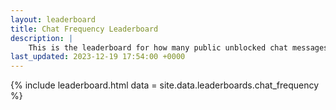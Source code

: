```yaml
---
layout: leaderboard
title: Chat Frequency Leaderboard
description: |
    This is the leaderboard for how many public unblocked chat messages have been sent for each player.
last_updated: 2023-12-19 17:54:00 +0000
---
```


{% include leaderboard.html data = site.data.leaderboards.chat_frequency %}
